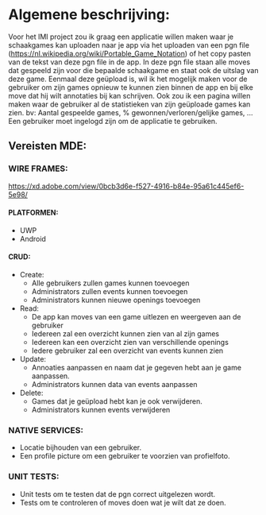 # Algemene beschrijving:
Voor het IMI project zou ik graag een applicatie willen maken 
waar je schaakgames kan uploaden naar je app via het uploaden van
een pgn file (https://nl.wikipedia.org/wiki/Portable_Game_Notation) 
of het copy pasten van de tekst van deze pgn file in de app.
In deze pgn file staan alle moves dat gespeeld zijn voor die bepaalde
schaakgame en staat ook de uitslag van deze game. 
Eenmaal deze geüpload is, wil ik het mogelijk maken voor de
gebruiker om zijn games opnieuw te kunnen zien binnen de app en bij elke 
move dat hij wilt annotaties bij kan schrijven. Ook zou ik een pagina
willen maken waar de gebruiker al de statistieken van zijn geüploade games
kan zien. bv: Aantal gespeelde games, % gewonnen/verloren/gelijke games, ...
Een gebruiker moet ingelogd zijn om de applicatie te gebruiken.


## Vereisten MDE:
### WIRE FRAMES:
https://xd.adobe.com/view/0bcb3d6e-f527-4916-b84e-95a61c445ef6-5e98/

#### PLATFORMEN:
 * UWP
 * Android

#### CRUD:
 * Create: 
	* Alle gebruikers zullen games kunnen toevoegen
	* Administrators zullen events kunnen toevoegen
	* Administrators kunnen nieuwe openings toevoegen
 * Read: 
	* De app kan moves van een game uitlezen en weergeven aan de gebruiker
	* Iedereen zal een overzicht kunnen zien van al zijn games
	* Iedereen kan een overzicht zien van verschillende openings
	* Iedere gebruiker zal een overzicht van events kunnen zien
 * Update: 
	* Annoaties aanpassen en naam dat je gegeven hebt aan je game aanpassen.
	* Administrators kunnen data van events aanpassen
 * Delete: 
	* Games dat je geüpload hebt kan je ook verwijderen.
	* Administrators kunnen events verwijderen

### NATIVE SERVICES:
 * Locatie bijhouden van een gebruiker.
 * Een profile picture om een gebruiker te voorzien van profielfoto.
 
### UNIT TESTS:
 * Unit tests om te testen dat de pgn correct uitgelezen wordt.
 * Tests om te controleren of moves doen wat je wilt dat ze doen.
